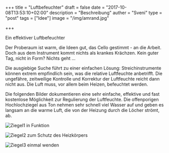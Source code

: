+++
title = "Luftbefeuchter"
draft = false
date = "2017-10-08T13:53:10+02:00"
description = "Beschreibung" 
auther = "Sveni"
type = "post"
tags = ["Idee"]
image = "/img/amrand.jpg"

+++

Ein effektiver Luftbefeuchter

Der Proberaum ist warm, die Ideen gut, das Cello gestimmt - an die Arbeit. Doch aus dem Instrument kommt nichts als krankes Krächzen. Kein guter Tag, nicht in Form? Nichts geht …

Die ausgiebige Suche führt zu einer einfachen Lösung: Streichinstrumente können extrem empfindlich sein, was die relative Luftfeuchte anbetrifft. Die ungefähre, zeitweilige Kontrolle und Korrektur der Luftfeuchte reicht dann nicht aus. Die Luft muss, vor allem beim Heizen, befeuchtet werden.

Die folgenden Bilder dokumentieren eine sehr einfache, effektive und fast kostenlose Möglichkeit zur Regulierung der Luftfeuchte. Die offenporigen Hochlochziegel aus Ton nehmen sehr schnell viel Wasser auf und geben es langsam an die warme Luft, die von der Heizung durch die Löcher strömt, ab.

![Ziegel1](/img/Luftbefeuchter-1a.jpg)
in Funktion

![Ziegel2](/img/Luftbefeuchter-2a.jpg)
zum Schutz des Heizkörpers

![Ziegel3](/img/Luftbefeuchter-3a.jpg)
einmal wenden
